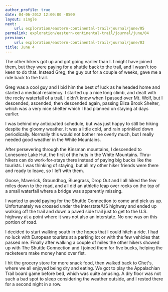 ```yaml
---
author_profile: true
date: 04-06-2012 12:00:00 -0500
layout: single
next:
    url: exploration/eastern-continental-trail/journal/june/05
permalink: exploration/eastern-continental-trail/journal/june/04
previous:
    url: exploration/eastern-continental-trail/journal/june/03
title: June 4
---
```

The other hikers got up and got going earlier than I. I might have joined them, but they were paying for a shuttle back to the trail, and I wasn't too keen to do that. Instead Greg, the guy out for a couple of weeks, gave me a ride back to the trail.

Greg was a cool guy and I bid him the best of luck as he headed home and started a medical residency. I started up a nice long climb, and dealt with the rocky waterfall of a trail. I didn't know when I passed over Mt. Wolf, but I descended, ascended, then descended again, passing Eliza Brook Shelter, which was a very nice shelter which I had planned on staying at days earlier.

I was behind my anticipated schedule, but was just happy to still be hiking despite the gloomy weather. It was a little cold, and rain sprinkled down periodically. Normally this would not bother me overly much, but I really needed good weather in the White Mountains.

After persevering through the Kinsman mountains, I descended to Lonesome Lake Hut, the first of the huts in the White Mountains. Thru-hikers can do work-for-stays there instead of paying big bucks like the tourists. I was thinking of staying, but all my other hiker friends were there and ready to leave, so I left with them.

Goose, Maverick, Groundhog, Bluegrass, Drop Out and I all hiked the few miles down to the road, and all did an athletic leap over rocks on the top of a small waterfall where a bridge was apparently missing.

I wanted to avoid paying for the Shuttle Connection to come and pick us up. Unfortunately we crossed under the interstate/US highway and ended up walking off the trail and down a paved side trail just to get to the U.S. highway at a point where it was not also an interstate. No one was on this portion of road.

I decided to start walking south in the hopes that I could hitch a ride. I had no luck with European tourists at a parking lot or with the few vehicles that passed me. Finally after walking a couple of miles the other hikers showed up with The Shuttle Connection and I joined them for five bucks, helping the racketeers make money hand over fist.

I hit the grocery store for more snack food, then walked back to Chet's, where we all enjoyed being dry and eating. We got to play the Appalachian Trail board game before bed, which was quite amusing. A dry floor was not such a bad spot to sleep considering the weather outside, and I rested there for a second night in a row.